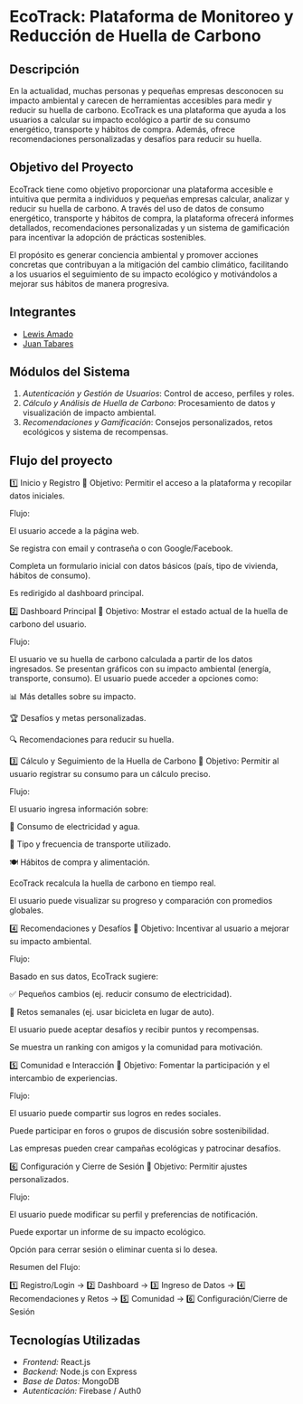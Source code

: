 # EcoTrack: Plataforma de Monitoreo y Reducción de Huella de Carbono

## Descripción  
En la actualidad, muchas personas y pequeñas empresas desconocen su impacto ambiental y carecen de herramientas accesibles para medir y reducir su huella de carbono. EcoTrack es una plataforma que ayuda a los usuarios a calcular su impacto ecológico a partir de su consumo energético, transporte y hábitos de compra. Además, ofrece recomendaciones personalizadas y desafíos para reducir su huella.  

## Objetivo del Proyecto
EcoTrack tiene como objetivo proporcionar una plataforma accesible e intuitiva que permita a individuos y pequeñas empresas calcular, analizar y reducir su huella de carbono. A través del uso de datos de consumo energético, transporte y hábitos de compra, la plataforma ofrecerá informes detallados, recomendaciones personalizadas y un sistema de gamificación para incentivar la adopción de prácticas sostenibles.

El propósito es generar conciencia ambiental y promover acciones concretas que contribuyan a la mitigación del cambio climático, facilitando a los usuarios el seguimiento de su impacto ecológico y motivándolos a mejorar sus hábitos de manera progresiva.

## Integrantes  
- [Lewis Amado](https://github.com/lewisamado)  
- [Juan Tabares](https://github.com/juandatabares)  
 

## Módulos del Sistema  
1. *Autenticación y Gestión de Usuarios*: Control de acceso, perfiles y roles.  
2. *Cálculo y Análisis de Huella de Carbono*: Procesamiento de datos y visualización de impacto ambiental.  
3. *Recomendaciones y Gamificación*: Consejos personalizados, retos ecológicos y sistema de recompensas.


## Flujo del proyecto
1️⃣ Inicio y Registro
📌 Objetivo: Permitir el acceso a la plataforma y recopilar datos iniciales.

Flujo:

El usuario accede a la página web.

Se registra con email y contraseña o con Google/Facebook.

Completa un formulario inicial con datos básicos (país, tipo de vivienda, hábitos de consumo).

Es redirigido al dashboard principal.


2️⃣ Dashboard Principal
📌 Objetivo: Mostrar el estado actual de la huella de carbono del usuario.

Flujo:

El usuario ve su huella de carbono calculada a partir de los datos ingresados.
Se presentan gráficos con su impacto ambiental (energía, transporte, consumo).
El usuario puede acceder a opciones como:

📊 Más detalles sobre su impacto.

🏆 Desafíos y metas personalizadas.

🔍 Recomendaciones para reducir su huella.


3️⃣ Cálculo y Seguimiento de la Huella de Carbono
📌 Objetivo: Permitir al usuario registrar su consumo para un cálculo preciso.

Flujo:

El usuario ingresa información sobre:

🔌 Consumo de electricidad y agua.

🚗 Tipo y frecuencia de transporte utilizado.

🍽️ Hábitos de compra y alimentación.

EcoTrack recalcula la huella de carbono en tiempo real.

El usuario puede visualizar su progreso y comparación con promedios globales.


4️⃣ Recomendaciones y Desafíos
📌 Objetivo: Incentivar al usuario a mejorar su impacto ambiental.

Flujo:

Basado en sus datos, EcoTrack sugiere:

✅ Pequeños cambios (ej. reducir consumo de electricidad).

🚀 Retos semanales (ej. usar bicicleta en lugar de auto).

El usuario puede aceptar desafíos y recibir puntos y recompensas.

Se muestra un ranking con amigos y la comunidad para motivación.


5️⃣ Comunidad e Interacción
📌 Objetivo: Fomentar la participación y el intercambio de experiencias.

Flujo:

El usuario puede compartir sus logros en redes sociales.

Puede participar en foros o grupos de discusión sobre sostenibilidad.

Las empresas pueden crear campañas ecológicas y patrocinar desafíos.


6️⃣ Configuración y Cierre de Sesión
📌 Objetivo: Permitir ajustes personalizados.

Flujo:

El usuario puede modificar su perfil y preferencias de notificación.

Puede exportar un informe de su impacto ecológico.

Opción para cerrar sesión o eliminar cuenta si lo desea.


Resumen del Flujo:

1️⃣ Registro/Login → 2️⃣ Dashboard → 3️⃣ Ingreso de Datos → 4️⃣ Recomendaciones y Retos → 5️⃣ Comunidad → 6️⃣ Configuración/Cierre de Sesión

## Tecnologías Utilizadas  
- *Frontend:* React.js  
- *Backend:* Node.js con Express  
- *Base de Datos:* MongoDB  
- *Autenticación:* Firebase / Auth0  

